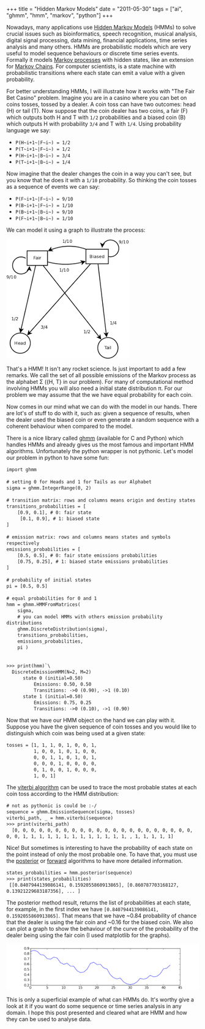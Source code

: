 +++
title = "Hidden Markov Models"
date = "2011-05-30"
tags = ["ai", "ghmm", "hmm", "markov", "python"]
+++

Nowadays, many applications use
[Hidden Markov Models](http://en.wikipedia.org/wiki/Hidden_Markov_model)
(HMMs) to solve crucial issues such as bioinformatics, speech recognition,
musical analysis, digital signal processing, data mining, financial
applications, time series analysis and many others. HMMs are
probabilistic models which are very useful to model sequence behaviours
or discrete time series events. Formally it models
[Markov processes](http://en.wikipedia.org/wiki/Markov_process)
with hidden states, like an extension for
[Markov Chains](http://en.wikipedia.org/wiki/Markov_chain).
For computer scientists, is a state machine with probabilistic transitions
where each state can emit a value with a given probability.

For better understanding HMMs, I will illustrate how it works with "The
Fair Bet Casino" problem. Imagine you are in a casino where you can bet
on coins tosses, tossed by a dealer. A coin toss can have two outcomes:
head (H) or tail (T). Now suppose that the coin dealer has two coins, a
fair (F) which outputs both H and T with `1/2` probabilities and a biased
coin (B) which outputs H with probability `3/4` and T with `1/4`. Using
probability language we say:

-   `P(H~i+1~|F~i~) = 1/2`
-   `P(T~i+1~|F~i~) = 1/2`
-   `P(H~i+1~|B~i~) = 3/4`
-   `P(T~i+1~|B~i~) = 1/4`

Now imagine that the dealer changes the coin in a way you can't see, but
you know that he does it with a `1/10` probability. So thinking the coin
tosses as a sequence of events we can say:

-   `P(F~i+1~|F~i~) = 9/10`
-   `P(B~i+1~|F~i~) = 1/10`
-   `P(B~i+1~|B~i~) = 9/10`
-   `P(F~i+1~|B~i~) = 1/10`

We can model it using a graph to illustrate the process:

![HMM for "The Fair Bet Casino" problem](/img/fairbet.png)
  
That's a HMM! It isn't any rocket science. Is just important to add a
few remarks. We call the set of all possible emissions of the Markov
process as the alphabet Σ ({H, T} in our problem). For many of
computational method involving HMMs you will also need a initial state
distribution π. For our problem we may assume that the we have equal
probability for each coin.
 
Now comes in our mind what we can do with the model in our hands. There
are lot's of stuff to do with it, such as: given a sequence of results,
when the dealer used the biased coin or even generate a random sequence
with a coherent behaviour when compared to the model.
 
There is a nice library called [ghmm](http://ghmm.org/)
(available for C and Python) which handles HMMs and already gives us
the most famous and important HMM algorithms.
Unfortunately the python wrapper is not pythonic.
Let's model our problem in python to have some fun:

```
import ghmm 

# setting 0 for Heads and 1 for Tails as our Alphabet
sigma = ghmm.IntegerRange(0, 2)

# transition matrix: rows and columns means origin and destiny states
transitions_probabilities = [
    [0.9, 0.1], # 0: fair state
     [0.1, 0.9], # 1: biased state
]  

# emission matrix: rows and columns means states and symbols respectively 
emissions_probabilities = [
    [0.5, 0.5], # 0: fair state emissions probabilities
    [0.75, 0.25], # 1: biased state emissions probabilities
]

# probability of initial states
pi = [0.5, 0.5]

# equal probabilities for 0 and 1
hmm = ghmm.HMMFromMatrices(
    sigma,
    # you can model HMMs with others emission probability distributions
    ghmm.DiscreteDistribution(sigma),
    transitions_probabilities,
    emissions_probabilities,
    pi )


>>> print(hmm)`\
  DiscreteEmissionHMM(N=2, M=2)
      state 0 (initial=0.50)
          Emissions: 0.50, 0.50
          Transitions: ->0 (0.90), ->1 (0.10)
      state 1 (initial=0.50)
          Emissions: 0.75, 0.25
          Transitions: ->0 (0.10), ->1 (0.90)
```

Now that we have our HMM object on the hand we can play with it. Suppose
you have the given sequence of coin tosses and you would like to
distinguish which coin was being used at a given state:

```
tosses = [1, 1, 1, 0, 1, 0, 0, 1,
          1, 0, 0, 1, 0, 1, 0, 0,
          0, 0, 1, 1, 0, 1, 0, 1,
          0, 0, 0, 1, 0, 0, 0, 0,
          0, 1, 0, 0, 1, 0, 0, 0,
          1, 0, 1]
```
 

The [viterbi algorithm](http://en.wikipedia.org/wiki/Viterbi_algorithm)
can be used to trace the most probable states at each coin toss
according to the HMM distribution:

```
# not as pythonic is could be :-/
sequence = ghmm.EmissionSequence(sigma, tosses)
viterbi_path, _ = hmm.viterbi(sequence)
>>> print(viterbi_path)
  [0, 0, 0, 0, 0, 0, 0, 0, 0, 0, 0, 0, 0, 0, 0, 0, 0, 0, 0, 0, 0, 0, 0, 0, 1, 1, 1, 1, 1, 1, 1, 1, 1, 1, 1, 1, 1, , 1, 1, 1, 1, 1]
```

Nice! But sometimes is interesting to have the probability of each state
on the point instead of only the most probable one. To have that, you
must use the [posterior](http://en.wikipedia.org/wiki/Posterior_mode) or
[forward](http://en.wikipedia.org/wiki/Forward_algorithm) algorithms to
have more detailed information.

```
states_probabilities = hmm.posterior(sequence)
>>> print(states_probabilities)
 [[0.8407944139086141, 0.1592055860913865], [0.860787703168127, 0.13921229683187356], ... ]
```

The posterior method result, returns the list of probabilities at each
state, for example, in the first index we have `[0.8407944139086141, 0.1592055860913865]`.
That means that we have ~0.84 probability of chance that the dealer is
using the fair coin and ~0.16 for the biased coin.
We also can plot a graph to show the behaviour of the curve of
the probability of the dealer being using the fair coin
(I used matplotlib for the graphs).

![Probability of being a fair coin over time](/img/viterbi.png)

This is only a superficial example of what can HMMs do. It's worthy give
a look at it if you want do some sequence or time series analysis in any
domain. I hope this post presented and cleared what are HMM and how they
can be used to analyse data.
